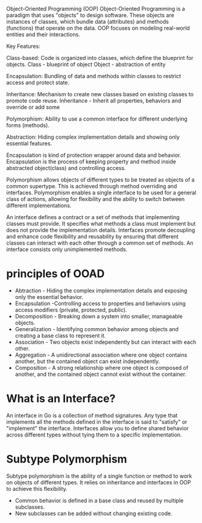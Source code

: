 Object-Oriented Programming (OOP)
Object-Oriented Programming is a paradigm that uses "objects" to design software. These objects are instances of classes, which bundle data (attributes) and methods (functions) that operate on the data. OOP focuses on modeling real-world entities and their interactions.

Key Features:

Class-based: Code is organized into classes, which define the blueprint for objects. Class - blueprint of object
Object - abstraction of entity

Encapsulation: Bundling of data and methods within classes to restrict access and protect state.

Inheritance: Mechanism to create new classes based on existing classes to promote code reuse.
Inheritance - Inherit all properties, behaviors and override or add some

Polymorphism: Ability to use a common interface for different underlying forms (methods).

Abstraction: Hiding complex implementation details and showing only essential features.



Encapsulation is kind of protection wrapper around data and behavior.
Encapsulation is the process of keeping property and method inside abstracted object(class) and controlling access.

Polymorphism allows objects of different types to be treated as objects of a common supertype. This is achieved through method overriding and interfaces.
Polymorphism enables a single interface to be used for a general class of actions, allowing for flexibility and the ability to switch between different implementations.


An interface defines a contract or a set of methods that implementing classes must provide. It specifies what methods a class must implement but does not provide the implementation details.
Interfaces promote decoupling and enhance code flexibility and reusability by ensuring that different classes can interact with each other through a common set of methods.
 An interface consists only unimplemented methods.


 #  principles of OOAD

- Abtraction -  Hiding the complex implementation details and exposing only the essential behavior.
- Encapsulation -Controlling access to properties and behaviors using access modifiers (private, protected, public).
- Decomposition - Breaking down a system into smaller, manageable objects.
- Generalization -  Identifying common behavior among objects and creating a base class to represent it.
- Association - Two objects exist independently but can interact with each other.
- Aggregation - A unidirectional association where one object contains another, but the contained object can exist independently.
- Composition -  A strong relationship where one object is composed of another, and the contained object cannot exist without the container.

  

# What is an Interface? 

An interface  in Go is a collection of method signatures. Any type that implements all the methods defined in the interface is said to "satisfy" or "implement" the interface. Interfaces allow you to define shared behavior across different types without tying them to a specific implementation. 

# Subtype Polymorphism
Subtype polymorphism is the ability of a single function or method to work on objects of different types. It relies on inheritance and interfaces in OOP to achieve this flexibility.
- Common behavior is defined in a base class and reused by multiple subclasses.
- New subclasses can be added without changing existing code.






